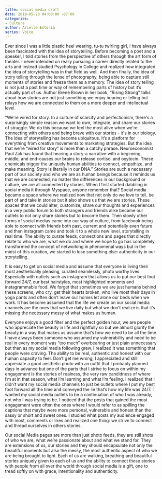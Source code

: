 ```yaml
---
title: social media draft
date: 2018-05-23 04:00:00 -07:00
categories:
- Culture
author: Arielle Estoria
series: Voice
---
```


Ever since I was a little plastic heel wearing, tu-tu twirling girl, I have always been fascinated with the idea of storytelling. Before becoming a poet and a speaker, I told stories from the perspective of others through the art form of theater. I never intended on really pursuing a career directly related to the arts and instead studied Psychology in College and realized how integrated the idea of storytelling was in that field as well. And then finally, the idea of story telling through the lense of photography, being able to capture still moments of stories and freeze them as a memory. The idea of story telling is not just a past time or way of remembering parts of history but it’s actually part of us. Author Brene Brown in her book, “Rising Strong” talks about how stories are not just something we enjoy hearing or telling but relays how we are connected to them on a more deeper and intellectual level.

“We're wired for story. In a culture of scarcity and perfectionism, there's a surprisingly simple reason we want to own, integrate, and share our stories of struggle. We do this because we feel the most alive when we're connecting with others and being brave with our stories - it's in our biology. The idea of storytelling has become ubiquitous. It’s a platform for everything from creative movements to marketing strategies. But the idea that we’re “wired for story” is more than a catchy phrase. Neuroeconomist Paul Zak has found that hearing a story-a narrative with a beginning, middle, and end-causes our brains to release cortisol and oxytocin. These chemicals trigger the uniquely human abilities to connect, empathize, and make meaning. Story is literally in our DNA.”
Stories are such a necessary part of our society and who we are as human beings because it reminds us that we are connected, no matter the differences in our background or culture, we are all connected by stories. When I first started dabbling in social media it through Myspace, anyone remember that? Social media became a space where we realized now that not only do we love to tell, be part of and take in stories but it also shows us that we are stories. These spaces that we could alter, customize, share our thoughts and experiences in a very public forum to both strangers and friends alike became our outlets to not only share stories but to become them. Then slowly other forms of social medias came into our way of culture, from facebook being able to connect with friends both past, current and potentially even future and then instagram came and took it to a whole new level, storytelling in real time. The ability to curate feeds, connections and pages that directly relate to who we are, what we do and where we hope to go has completely transformed the concept of networking in phenomenal ways but in the midst of this curation, we started to lose something else: authenticity in our storytelling.

It is easy to get on social media and assume that everyone is living their most aesthetically pleasing, curated seamlessly, photo worthy lives. Especially with outlets such as instagram that allows us to put our best foot forward 24/7, our best hairstyles, most highlighted moments and instagrammable food. We forget that sometimes we are just humans behind these screens, who cry, get their hearts broken, who live most their days in yoga pants and often don’t leave our homes let alone our beds when we work. It has become assumed that the life we create on our social media channels are the ones that we live daily but what we don't realize is that it’s missing the necessary messy of what makes us human.

Everyone enjoys a good filter and the perfect golden hour, we are people who appreciate the beauty in life and rightfully so but we almost glorify the beauty in a way that makes us assume that’s how we need to be all the time. I have always been someone who assumed my vulnerability and need to be real in every moment was “too much” overbearing or just plain unnecessary but then as my social media following grew, I realized it was something that people were craving. The ability to be real, authentic and honest with our human capacity to feel. Don’t get me wrong, I appreciated and still appreciate a good aesthetic photo with an outfit that I probably planned days in advance but one of the parts that I strive to focus on within my engagement is the stories of realness, the very raw candidness of where I’m at in that season, what I’m learning and what I’m feeling. I realized that I didn’t want my social media channels to just be outlets where I put my best foot forward all the time and conveyed the lie that’s how my life was 24/7. I wanted my social media outlets to be a continuation of who I was already, not who I was trying to be. I noticed that the posts that gained the most engagement were often the ones where I would refer to as spilling  the captions that maybe were more personal, vulnerable and honest than the sassy or short and sweet ones. I studied what posts my audience engaged with most, comments or likes and realized one thing: we strive to connect and thread ourselves in others stories.

Our social Media pages are more than just photo feeds, they are still shots of who we are, what we’re passionate about and what we stand for. They are extensions of us, our stories and they should encapsulate not only the beautiful moments but also the messy, the most authentic aspect of who we are being brought to light. Each of us are walking, breathing and beautiful stories uniquely given to each of us and the ability to connect those stories with people from all over the world through social media is a gift, one to tread softly on with grace, intentionality and authenticity. 
